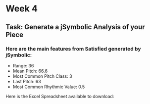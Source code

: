 # Week 4
## Task: Generate a jSymbolic Analysis of your Piece 
### Here are the main features from Satisfied generated by jSymbolic:
- Range: 36
- Mean Pitch: 66.6
- Most Common Pitch Class: 3
- Last Pitch: 63
- Most Common Rhythmic Value: 0.5

Here is the Excel Spreadsheet available to download: 
